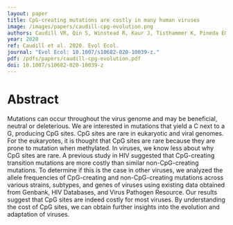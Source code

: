 ```yaml
---
layout: paper
title: CpG-creating mutations are costly in many human viruses
image: /images/papers/caudill-cpg-evolution.png
authors: Caudill VR, Qin S, Winstead R, Kaur J, Tisthammer K, Pineda EG, Solis C, Cobey S, Bedford T, Carja O, Eggo RM, Koelle K, Lythgoe K, Regoes R, Roy S, Allen N, Aviles M, Baker BA, Bauer W, Bermudez S, Carlson C, Castellanos E, Catalan FL, Katia A Chemel, Elliot J, Evans D, Fiutek N, Fryer E, Goodfellow MS, Hecht M, Hopp K, Hopson EDJ, Jaberi A, Kinney C, Lao D, Adrienne Le, Jacky Lo, Lopez AG, López A, Lorenzo FG, Luu GT, Mahoney AR, Melton RL, Do Nascimento G, Pradhananga A, Rodrigues NS, Shieh A, Sims J, Singh R, Sulaeman H, Thu R, Tran K, Tran L, Winters EJ, Wong A, Pennings PS.
year: 2020
ref: Caudill et al. 2020. Evol Ecol.
journal: "Evol Ecol: 10.1007/s10682-020-10039-z."
pdf: /pdfs/papers/caudill-cpg-evolution.pdf
doi: 10.1007/s10682-020-10039-z
---
```


# Abstract

Mutations can occur throughout the virus genome and may be beneficial, neutral or deleterious. We are interested in mutations that yield a C next to a G, producing CpG sites. CpG sites are rare in eukaryotic and viral genomes. For the eukaryotes, it is thought that CpG sites are rare because they are prone to mutation when methylated. In viruses, we know less about why CpG sites are rare. A previous study in HIV suggested that CpG-creating transition mutations are more costly than similar non-CpG-creating mutations. To determine if this is the case in other viruses, we analyzed the allele frequencies of CpG-creating and non-CpG-creating mutations across various strains, subtypes, and genes of viruses using existing data obtained from Genbank, HIV Databases, and Virus Pathogen Resource. Our results suggest that CpG sites are indeed costly for most viruses. By understanding the cost of CpG sites, we can obtain further insights into the evolution and adaptation of viruses.
